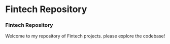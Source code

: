 # Fintech Repository
### Fintech Repository

Welcome to my repository of Fintech projects. please explore the codebase!